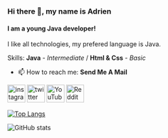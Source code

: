 ### Hi there 👋, my name is Adrien
#### I am a young Java developer!

I like all technologies, my prefered language is Java.

Skills: **Java** - _Intermediate_ / **Html & Css** - _Basic_

- 📫 How to reach me: **Send Me A Mail** 


[<img src='https://cdn.jsdelivr.net/npm/simple-icons@3.0.1/icons/instagram.svg' alt='instagram' height='40'>](https://www.instagram.com/adri_lest/)  [<img src='https://cdn.jsdelivr.net/npm/simple-icons@3.0.1/icons/twitter.svg' alt='twitter' height='40'>](https://twitter.com/Asyfero)  [<img src='https://cdn.jsdelivr.net/npm/simple-icons@3.0.1/icons/youtube.svg' alt='YouTube' height='40'>](https://www.youtube.com/channel/UC-ORx5rKfinA97pbkr7co1w)  [<img src='https://cdn.jsdelivr.net/npm/simple-icons@3.0.1/icons/reddit.svg' alt='Reddit' height='40'>](https://www.reddit.com/user/Asyfero1)  

[![Top Langs](https://github-readme-stats.vercel.app/api/top-langs/?username=Asyfero)](https://github.com/anuraghazra/github-readme-stats)

![GitHub stats](https://github-readme-stats.vercel.app/api?username=Asyfero&show_icons=true) 
